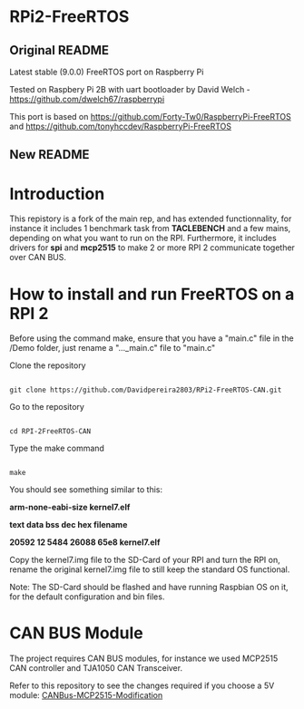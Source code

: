 # RPi2-FreeRTOS

## Original README
Latest stable (9.0.0) FreeRTOS port on Raspberry Pi 

Tested on Raspbery Pi 2B with uart bootloader by David Welch - https://github.com/dwelch67/raspberrypi

This port is based on https://github.com/Forty-Tw0/RaspberryPi-FreeRTOS and https://github.com/tonyhccdev/RaspberryPi-FreeRTOS

## New README

# Introduction

This repistory is a fork of the main rep, and has extended functionnality, for instance it includes 1 benchmark task from **TACLEBENCH** and a few mains, depending on what you want to run on the RPI. Furthermore, it includes drivers for **spi** and **mcp2515** to make 2 or more RPI 2 communicate together over CAN BUS.

# How to install and run FreeRTOS on a RPI 2

Before using the command make, ensure that you have a "main.c" file in the /Demo folder, just rename a "..._main.c" file to "main.c"

Clone the repository

```

git clone https://github.com/Davidpereira2803/RPi2-FreeRTOS-CAN.git

```

Go to the repository

```

cd RPI-2FreeRTOS-CAN

```

Type the make command

```

make

```

You should see something similar to this:

**arm-none-eabi-size kernel7.elf**  

**text	   data	    bss	    dec	    hex	filename**  

**20592	     12	   5484	  26088	   65e8	kernel7.elf**  

Copy the kernel7.img file to the SD-Card of your RPI and turn the RPI on, rename the original kernel7.img file to still keep the standard OS functional.

Note: The SD-Card should be flashed and have running Raspbian OS on it, for the default configuration and bin files.

# CAN BUS Module
The project requires CAN BUS modules, for instance we used MCP2515 CAN controller and TJA1050 CAN Transceiver. 

Refer to this repository to see the changes required if you choose a 5V module: [CANBus-MCP2515-Modification](https://github.com/tolgakarakurt/CANBus-MCP2515-Raspi/tree/master?tab=readme-ov-file)